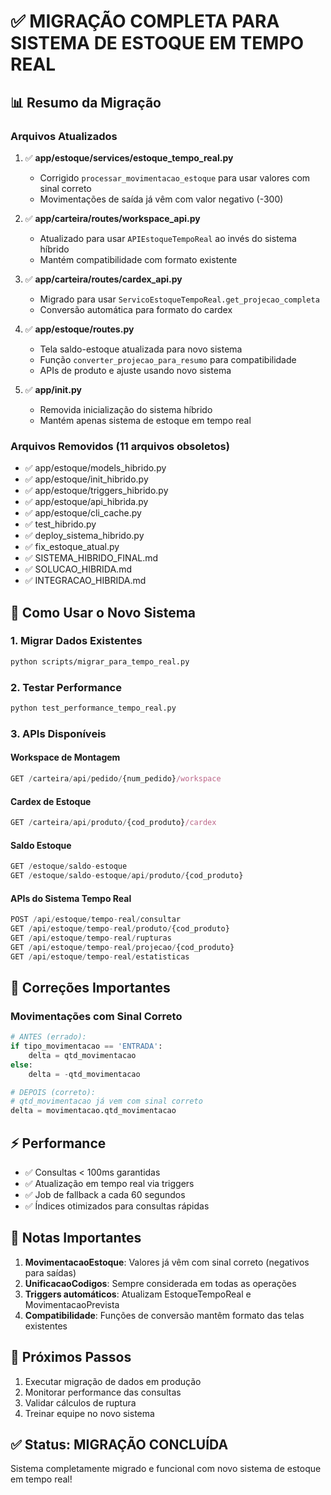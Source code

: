 # ✅ MIGRAÇÃO COMPLETA PARA SISTEMA DE ESTOQUE EM TEMPO REAL

## 📊 Resumo da Migração

### Arquivos Atualizados
1. ✅ **app/estoque/services/estoque_tempo_real.py**
   - Corrigido `processar_movimentacao_estoque` para usar valores com sinal correto
   - Movimentações de saída já vêm com valor negativo (-300)

2. ✅ **app/carteira/routes/workspace_api.py**
   - Atualizado para usar `APIEstoqueTempoReal` ao invés do sistema híbrido
   - Mantém compatibilidade com formato existente

3. ✅ **app/carteira/routes/cardex_api.py**
   - Migrado para usar `ServicoEstoqueTempoReal.get_projecao_completa`
   - Conversão automática para formato do cardex

4. ✅ **app/estoque/routes.py**
   - Tela saldo-estoque atualizada para novo sistema
   - Função `converter_projecao_para_resumo` para compatibilidade
   - APIs de produto e ajuste usando novo sistema

5. ✅ **app/__init__.py**
   - Removida inicialização do sistema híbrido
   - Mantém apenas sistema de estoque em tempo real

### Arquivos Removidos (11 arquivos obsoletos)
- ✅ app/estoque/models_hibrido.py
- ✅ app/estoque/init_hibrido.py
- ✅ app/estoque/triggers_hibrido.py
- ✅ app/estoque/api_hibrida.py
- ✅ app/estoque/cli_cache.py
- ✅ test_hibrido.py
- ✅ deploy_sistema_hibrido.py
- ✅ fix_estoque_atual.py
- ✅ SISTEMA_HIBRIDO_FINAL.md
- ✅ SOLUCAO_HIBRIDA.md
- ✅ INTEGRACAO_HIBRIDA.md

## 🚀 Como Usar o Novo Sistema

### 1. Migrar Dados Existentes
```bash
python scripts/migrar_para_tempo_real.py
```

### 2. Testar Performance
```bash
python test_performance_tempo_real.py
```

### 3. APIs Disponíveis

#### Workspace de Montagem
```javascript
GET /carteira/api/pedido/{num_pedido}/workspace
```

#### Cardex de Estoque
```javascript
GET /carteira/api/produto/{cod_produto}/cardex
```

#### Saldo Estoque
```javascript
GET /estoque/saldo-estoque
GET /estoque/saldo-estoque/api/produto/{cod_produto}
```

#### APIs do Sistema Tempo Real
```javascript
POST /api/estoque/tempo-real/consultar
GET /api/estoque/tempo-real/produto/{cod_produto}
GET /api/estoque/tempo-real/rupturas
GET /api/estoque/tempo-real/projecao/{cod_produto}
GET /api/estoque/tempo-real/estatisticas
```

## 🔧 Correções Importantes

### Movimentações com Sinal Correto
```python
# ANTES (errado):
if tipo_movimentacao == 'ENTRADA':
    delta = qtd_movimentacao
else:
    delta = -qtd_movimentacao

# DEPOIS (correto):
# qtd_movimentacao já vem com sinal correto
delta = movimentacao.qtd_movimentacao
```

## ⚡ Performance

- ✅ Consultas < 100ms garantidas
- ✅ Atualização em tempo real via triggers
- ✅ Job de fallback a cada 60 segundos
- ✅ Índices otimizados para consultas rápidas

## 📝 Notas Importantes

1. **MovimentacaoEstoque**: Valores já vêm com sinal correto (negativos para saídas)
2. **UnificacaoCodigos**: Sempre considerada em todas as operações
3. **Triggers automáticos**: Atualizam EstoqueTempoReal e MovimentacaoPrevista
4. **Compatibilidade**: Funções de conversão mantêm formato das telas existentes

## 🎯 Próximos Passos

1. Executar migração de dados em produção
2. Monitorar performance das consultas
3. Validar cálculos de ruptura
4. Treinar equipe no novo sistema

## ✅ Status: MIGRAÇÃO CONCLUÍDA

Sistema completamente migrado e funcional com novo sistema de estoque em tempo real!